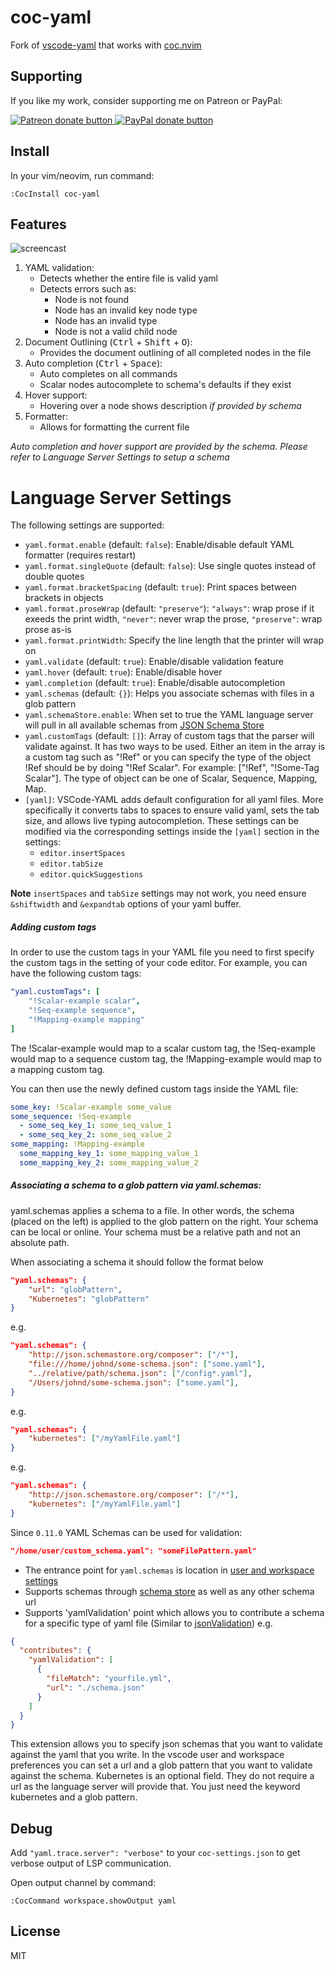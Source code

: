 # coc-yaml

Fork of [vscode-yaml](https://github.com/redhat-developer/vscode-yaml) that
works with [coc.nvim](https://github.com/neoclide/coc.nvim)

## Supporting

If you like my work, consider supporting me on Patreon or PayPal:

<a href="https://www.patreon.com/chemzqm"><img src="https://c5.patreon.com/external/logo/become_a_patron_button.png" alt="Patreon donate button" /> </a>
<a href="https://www.paypal.com/paypalme/chezqm"><img src="https://werwolv.net/assets/paypal_banner.png" alt="PayPal donate button" /> </a>

## Install

In your vim/neovim, run command:

```
:CocInstall coc-yaml
```

## Features

![screencast](https://raw.githubusercontent.com/redhat-developer/vscode-yaml/master/images/demo.gif)

1. YAML validation:
   - Detects whether the entire file is valid yaml
   - Detects errors such as:
     - Node is not found
     - Node has an invalid key node type
     - Node has an invalid type
     - Node is not a valid child node
2. Document Outlining (<kbd>Ctrl</kbd> + <kbd>Shift</kbd> + <kbd>O</kbd>):
   - Provides the document outlining of all completed nodes in the file
3. Auto completion (<kbd>Ctrl</kbd> + <kbd>Space</kbd>):
   - Auto completes on all commands
   - Scalar nodes autocomplete to schema's defaults if they exist
4. Hover support:
   - Hovering over a node shows description _if provided by schema_
5. Formatter:
   - Allows for formatting the current file

_Auto completion and hover support are provided by the schema. Please refer to Language Server Settings to setup a schema_

# Language Server Settings

The following settings are supported:

- `yaml.format.enable` (default: `false`): Enable/disable default YAML formatter (requires restart)
- `yaml.format.singleQuote` (default: `false`): Use single quotes instead of double quotes
- `yaml.format.bracketSpacing` (default: `true`): Print spaces between brackets in objects
- `yaml.format.proseWrap` (default: `"preserve"`): `"always"`: wrap prose if it exeeds the print width, `"never"`: never wrap the prose, `"preserve"`: wrap prose as-is
- `yaml.format.printWidth`: Specify the line length that the printer will wrap on
- `yaml.validate` (default: `true`): Enable/disable validation feature
- `yaml.hover` (default: `true`): Enable/disable hover
- `yaml.completion` (default: `true`): Enable/disable autocompletion
- `yaml.schemas` (default: `{}`): Helps you associate schemas with files in a glob pattern
- `yaml.schemaStore.enable`: When set to true the YAML language server will pull in all available schemas from [JSON Schema Store](http://schemastore.org/json/)
- `yaml.customTags` (default: `[]`): Array of custom tags that the parser will validate against. It has two ways to be used. Either an item in the array is a custom tag such as "!Ref" or you can specify the type of the object !Ref should be by doing "!Ref Scalar". For example: ["!Ref", "!Some-Tag Scalar"]. The type of object can be one of Scalar, Sequence, Mapping, Map.
- `[yaml]`: VSCode-YAML adds default configuration for all yaml files. More specifically it converts tabs to spaces to ensure valid yaml, sets the tab size, and allows live typing autocompletion. These settings can be modified via the corresponding settings inside the `[yaml]` section in the settings:
  - `editor.insertSpaces`
  - `editor.tabSize`
  - `editor.quickSuggestions`

**Note** `insertSpaces` and `tabSize` settings may not work, you need ensure `&shiftwidth` and `&expandtab` options of your yaml buffer.

##### Adding custom tags

In order to use the custom tags in your YAML file you need to first specify the custom tags in the setting of your code editor. For example, you can have the following custom tags:

```YAML
"yaml.customTags": [
    "!Scalar-example scalar",
    "!Seq-example sequence",
    "!Mapping-example mapping"
]
```

The !Scalar-example would map to a scalar custom tag, the !Seq-example would map to a sequence custom tag, the !Mapping-example would map to a mapping custom tag.

You can then use the newly defined custom tags inside the YAML file:

```YAML
some_key: !Scalar-example some_value
some_sequence: !Seq-example
  - some_seq_key_1: some_seq_value_1
  - some_seq_key_2: some_seq_value_2
some_mapping: !Mapping-example
  some_mapping_key_1: some_mapping_value_1
  some_mapping_key_2: some_mapping_value_2
```

##### Associating a schema to a glob pattern via yaml.schemas:

yaml.schemas applies a schema to a file. In other words, the schema (placed on the left) is applied to the glob pattern on the right. Your schema can be local or online. Your schema must be a relative path and not an absolute path.

When associating a schema it should follow the format below

```JSON
"yaml.schemas": {
    "url": "globPattern",
    "Kubernetes": "globPattern"
}
```

e.g.

```JSON
"yaml.schemas": {
    "http://json.schemastore.org/composer": ["/*"],
    "file:///home/johnd/some-schema.json": ["some.yaml"],
    "../relative/path/schema.json": ["/config*.yaml"],
    "/Users/johnd/some-schema.json": ["some.yaml"],
}
```

e.g.

```JSON
"yaml.schemas": {
    "kubernetes": ["/myYamlFile.yaml"]
}
```

e.g.

```JSON
"yaml.schemas": {
    "http://json.schemastore.org/composer": ["/*"],
    "kubernetes": ["/myYamlFile.yaml"]
}
```

Since `0.11.0` YAML Schemas can be used for validation:

```json
"/home/user/custom_schema.yaml": "someFilePattern.yaml"
```

- The entrance point for `yaml.schemas` is location in [user and workspace settings](https://code.visualstudio.com/docs/getstarted/settings#_creating-user-and-workspace-settings)
- Supports schemas through [schema store](http://schemastore.org/json/) as well as any other schema url
- Supports 'yamlValidation' point which allows you to contribute a schema for a specific type of yaml file (Similar to [jsonValidation](https://code.visualstudio.com/docs/extensionAPI/extension-points#_contributesjsonvalidation))
  e.g.

```JSON
{
  "contributes": {
    "yamlValidation": [
      {
        "fileMatch": "yourfile.yml",
        "url": "./schema.json"
      }
    ]
  }
}
```

This extension allows you to specify json schemas that you want to validate against the yaml that you write. In the vscode user and workspace preferences you can set a url and a glob pattern that you want to validate against the schema. Kubernetes is an optional field. They do not require a url as the language server will provide that. You just need the keyword kubernetes and a glob pattern.

## Debug

Add `"yaml.trace.server": "verbose"` to your `coc-settings.json` to get verbose
output of LSP communication.

Open output channel by command:

```
:CocCommand workspace.showOutput yaml
```

## License

MIT
